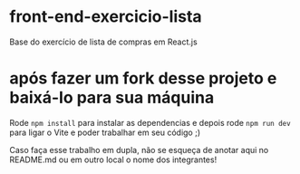 # front-end-exercicio-lista
Base do exercício de lista de compras em React.js

# após fazer um fork desse projeto e baixá-lo para sua máquina

Rode `npm install` para instalar as dependencias e depois rode `npm run dev` para ligar o Vite e poder trabalhar em seu código ;)

Caso faça esse trabalho em dupla, não se esqueça de anotar aqui no README.md ou em outro local o nome dos integrantes!
